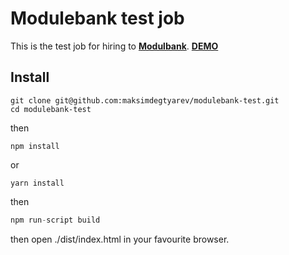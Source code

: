 # Modulebank test job
This is the test job for hiring to **[Modulbank](https://modulbank.ru)**.
**[DEMO](http://***.now.sh)**

## Install
```
git clone git@github.com:maksimdegtyarev/modulebank-test.git
cd modulebank-test
```
then
```
npm install
```
or
```
yarn install
```
then
```javascript
npm run-script build
```
then open ./dist/index.html in your favourite browser.
